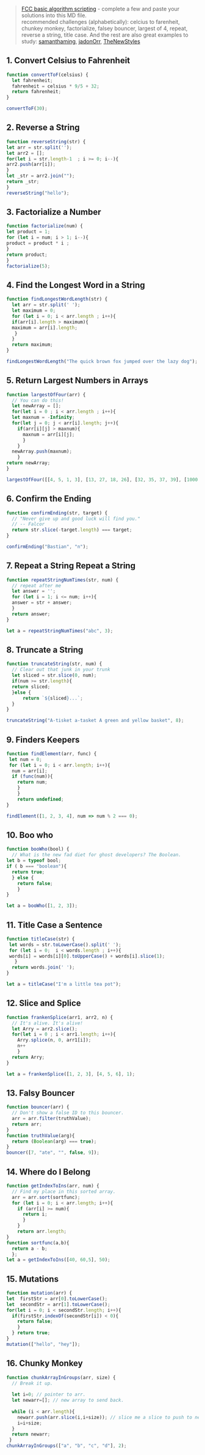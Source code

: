 > [FCC basic algorithm scripting](https://learn.freecodecamp.org/javascript-algorithms-and-data-structures/basic-algorithm-scripting) - complete a few and paste your solutions into this MD file.  
> recommended challenges (alphabetically): celcius to farenheit, chunkey monkey, factorialize, falsey bouncer, largest of 4, repeat, reverse a string, title case.  And the rest are also great
> examples to study: [samanthaming](https://github.com/samanthaming/freecodecamp-my-solutions/tree/master/basic-algorithm), [jadonOrr](https://github.com/jadonOrr/freeCodeCampAlgorithms/tree/master/basic-algorithms), [TheNewStyles](https://github.com/TheNewStyles/freecodecamp-algorithm-solutions/tree/master/BasicAlgorithmScripting)

## 1. Convert Celsius to Fahrenheit
```js
function convertToF(celsius) {
  let fahrenheit;
  fahrenheit = celsius * 9/5 + 32;
  return fahrenheit;
}

convertToF(30);
```
## 2. Reverse a String
```js
function reverseString(str) {
let arr = str.split('');
let arr2 = [];
for(let i = str.length-1  ; i >= 0; i--){
arr2.push(arr[i]);
}
let _str = arr2.join("");
return _str;
}
reverseString("hello");
```
## 3. Factorialize a Number
```js
function factorialize(num) {
let product = 1;
for (let i = num; i > 1; i--){
product = product * i ;
}
return product; 
}
factorialize(5);
```
## 4. Find the Longest Word in a String
```js 
function findLongestWordLength(str) {
  let arr = str.split(' ');
  let maximum = 0;
  for (let i = 0; i < arr.length ; i++){
  if(arr[i].length > maximum){
  maximum = arr[i].length;
   }
  }
  return maximum;
}

findLongestWordLength("The quick brown fox jumped over the lazy dog");
```
## 5. Return Largest Numbers in Arrays
```js
function largestOfFour(arr) {
  // You can do this!
  let newArray = [];
  for(let i = 0 ; i < arr.length ; i++){
  let maxnum = -Infinity;  
  for(let j = 0; j < arr[i].length; j++){
    if(arr[i][j] > maxnum){
      maxnum = arr[i][j];
      }      
    }
  newArray.push(maxnum);
    }  
return newArray;
}

largestOfFour([[4, 5, 1, 3], [13, 27, 18, 26], [32, 35, 37, 39], [1000, 1001, 857, 1]]);
```
## 6. Confirm the Ending
```js
function confirmEnding(str, target) {
  // "Never give up and good luck will find you."
  // -- Falcor
  return str.slice(-target.length) === target;
}

confirmEnding("Bastian", "n");
```
## 7.  Repeat a String Repeat a String
```js
function repeatStringNumTimes(str, num) {
  // repeat after me
  let answer = '';
  for (let i = 1; i <= num; i++){
  answer = str + answer;
  }
  return answer;
}

let a = repeatStringNumTimes("abc", 3);
```
## 8. Truncate a String
```js
function truncateString(str, num) {
  // Clear out that junk in your trunk
  let sliced = str.slice(0, num);
  if(num >= str.length){
  return sliced;
  }else {
      return `${sliced}...`;   
  }
}

truncateString("A-tisket a-tasket A green and yellow basket", 8);
```
## 9. Finders Keepers
```js
function findElement(arr, func) {
 let num = 0;
 for (let i = 0; i < arr.length; i++){
  num = arr[i];
  if (func(num)){
    return num;
    }
    }  
    return undefined;
}

findElement([1, 2, 3, 4], num => num % 2 === 0);
```
## 10. Boo who
```js
function booWho(bool) {
  // What is the new fad diet for ghost developers? The Boolean.
let b = typeof bool;
if ( b === "boolean"){
  return true;
  } else {
    return false;
    }
}

let a = booWho([1, 2, 3]);
```
## 11. Title Case a Sentence
```js
function titleCase(str) {
 let words = str.toLowerCase().split(' ');
 for (let i = 0;  i < words.length ; i++){
 words[i] = words[i][0].toUpperCase() + words[i].slice(1);
   }
  return words.join(' '); 
}

let a = titleCase("I'm a little tea pot");
```
## 12. Slice and Splice
```js
function frankenSplice(arr1, arr2, n) {
  // It's alive. It's alive!
  let Arry = arr2.slice();
  for(let i = 0 ; i < arr1.length; i++){
    Arry.splice(n, 0, arr1[i]);
    n++
    }
  return Arry;
}

let a = frankenSplice([1, 2, 3], [4, 5, 6], 1);
```
## 13. Falsy Bouncer
```js
function bouncer(arr) {
  // Don't show a false ID to this bouncer.
  arr = arr.filter(truthValue);
  return arr;
}
function truthValue(arg){
  return (Boolean(arg) === true);
}
bouncer([7, "ate", "", false, 9]);
```
## 14. Where do I Belong
```js
function getIndexToIns(arr, num) {
  // Find my place in this sorted array.
  arr = arr.sort(sortfunc);
  for (let i = 0; i < arr.length; i++){
    if (arr[i] >= num){
      return i;
      }    
    }  
    return arr.length;
}
function sortfunc(a,b){
  return a - b;
  };
let a = getIndexToIns([40, 60,5], 50);
```
## 15.  Mutations
```js
function mutation(arr) {
let  firstStr = arr[0].toLowerCase();
let  secondStr = arr[1].toLowerCase();
for(let i = 0; i < secondStr.length; i++){
  if(firstStr.indexOf(secondStr[i]) < 0){
    return false;
    }
  } return true;
}
mutation(["hello", "hey"]);
```
## 16. Chunky Monkey
```js 
function chunkArrayInGroups(arr, size) {
  // Break it up.
  
  let i=0; // pointer to arr.
  let newarr=[]; // new array to send back.
  
  while (i < arr.length){
    newarr.push(arr.slice(i,i+size)); // slice me a slice to push to newarr.
    i=i+size;
  }
  return newarr;
 }
chunkArrayInGroups(["a", "b", "c", "d"], 2);
```






